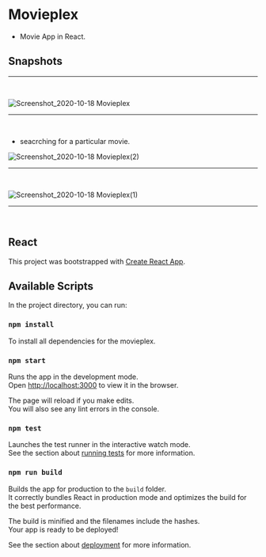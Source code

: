 # Movieplex

- Movie App in React.

## Snapshots
<hr>
<br>

![Screenshot_2020-10-18 Movieplex](https://user-images.githubusercontent.com/51753810/96371936-0ad3b780-1182-11eb-8ca7-a85eecff0e7e.jpg)
<hr>
<br>

- seacrching for a particular movie.

![Screenshot_2020-10-18 Movieplex(2)](https://user-images.githubusercontent.com/51753810/96371973-39ea2900-1182-11eb-9cca-588920a98371.jpg)
<hr>
<br>


![Screenshot_2020-10-18 Movieplex(1)](https://user-images.githubusercontent.com/51753810/96371955-263ec280-1182-11eb-9170-e987bbe21531.jpg)
<hr>
<br>



## React

This project was bootstrapped with [Create React App](https://github.com/facebook/create-react-app).

## Available Scripts

In the project directory, you can run:

### `npm install`

To install all dependencies for the movieplex.

### `npm start`

Runs the app in the development mode.<br />
Open [http://localhost:3000](http://localhost:3000) to view it in the browser.

The page will reload if you make edits.<br />
You will also see any lint errors in the console.

### `npm test`

Launches the test runner in the interactive watch mode.<br />
See the section about [running tests](https://facebook.github.io/create-react-app/docs/running-tests) for more information.

### `npm run build`

Builds the app for production to the `build` folder.<br />
It correctly bundles React in production mode and optimizes the build for the best performance.

The build is minified and the filenames include the hashes.<br />
Your app is ready to be deployed!

See the section about [deployment](https://facebook.github.io/create-react-app/docs/deployment) for more information.
